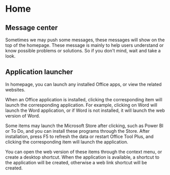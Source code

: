 # Home

## Message center

Sometimes we may push some messages, these messages will show on the top of the homepage. These message is mainly to help users understand or know possible problems or solutions. So if you don't mind, wait and take a look.

## Application launcher

In homepage, you can launch any installed Office apps, or view the related websites.

When an Office application is installed, clicking the corresponding item will launch the corresponding application. For example, clicking on Word will launch the Word application, or if Word is not installed, it will launch the web version of Word.

Some items may launch the Microsoft Store after clicking, such as Power BI or To Do, and you can install these programs through the Store. After installation, press F5 to refresh the data or restart Office Tool Plus, and clicking the corresponding item will launch the application.

You can open the web version of these items through the context menu, or create a desktop shortcut. When the application is available, a shortcut to the application will be created, otherwise a web link shortcut will be created.

